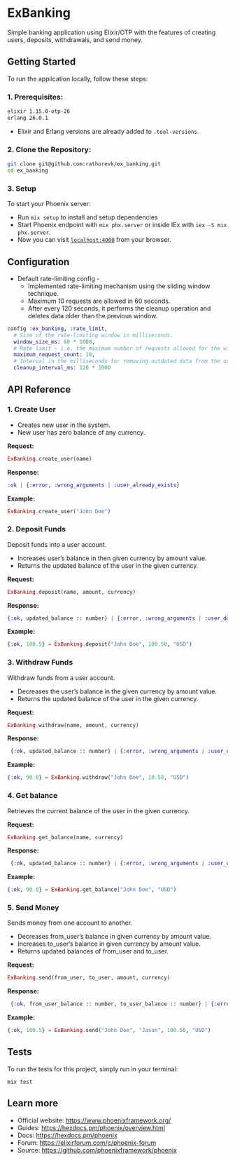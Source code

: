 # ExBanking
Simple banking application using Elixir/OTP with the features of creating users, deposits, withdrawals, and send money.

## Getting Started

To run the application locally, follow these steps:

### 1. Prerequisites:
   ```bash
   elixir 1.15.0-otp-26
   erlang 26.0.1
   ```
* Elixir and Erlang versions are already added to `.tool-versions`.

### 2. Clone the Repository:
   ```bash
   git clone git@github.com:rathorevk/ex_banking.git
   cd ex_banking
   ```
### 3. Setup
To start your Phoenix server:
-  Run `mix setup` to install and setup dependencies
-  Start Phoenix endpoint with `mix phx.server` or inside IEx with `iex -S mix phx.server`.
-  Now you can visit [`localhost:4000`](http://localhost:4000) from your browser.


## Configuration

- Default rate-limiting config  -
  - Implemented rate-limiting mechanism using the sliding window technique.
  - Maximum 10 requests are allowed in 60 seconds.
  - After every 120 seconds, it performs the cleanup operation and deletes data older than the previous window.

```elixir
config :ex_banking, :rate_limit,
  # Size of the rate-limiting window in milliseconds.
  window_size_ms: 60 * 1000,
  # Rate limit — i.e. the maximum number of requests allowed for the window.
  maximum_request_count: 10,
  # Interval in the milliseconds for removing outdated data from the usage table.
  cleanup_interval_ms: 120 * 1000
```


## API Reference

### 1. Create User
- Creates new user in the system.
- New user has zero balance of any currency.

**Request:**

```elixir
ExBanking.create_user(name)
```

**Response:**

```elixir
:ok | {:error, :wrong_arguments | :user_already_exists}
```

**Example:**
```elixir
ExBanking.create_user("John Doe")
```

### 2. Deposit Funds

Deposit funds into a user account.
- Increases user’s balance in then given currency by amount value.
- Returns the updated balance of the user in the given currency.

**Request:**

```elixir
ExBanking.deposit(name, amount, currency)
```

**Response:**

```elixir
{:ok, updated_balance :: number} | {:error, :wrong_arguments | :user_does_not_exist | :too_many_requests_to_user}
```

**Example:**
```elixir
{:ok, 100.5} = ExBanking.deposit("John Doe", 100.50, "USD")
```

### 3. Withdraw Funds

Withdraw funds from a user account.
- Decreases the user’s balance in the given currency by amount value.
- Returns the updated balance of the user in the given currency.

**Request:**

```elixir
ExBanking.withdraw(name, amount, currency)
```

**Response:**

```elixir
 {:ok, updated_balance :: number} | {:error, :wrong_arguments | :user_does_not_exist | :not_enough_money | :too_many_requests_to_user}
```

**Example:**
```elixir
{:ok, 90.0} = ExBanking.withdraw("John Doe", 10.50, "USD")
```

### 4. Get balance

Retrieves the current balance of the user in the given currency.

**Request:**

```elixir
ExBanking.get_balance(name, currency)
```

**Response:**

```elixir
 {:ok, updated_balance :: number} | {:error, :wrong_arguments | :user_does_not_exist | :too_many_requests_to_user}
```

**Example:**
```elixir
{:ok, 90.0} = ExBanking.get_balance("John Doe", "USD")
```

### 5. Send Money

Sends money from one account to another.
- Decreases from_user’s balance in given currency by amount value.
- Increases to_user’s balance in given currency by amount value.
- Returns updated balances of from_user and to_user.

**Request:**

```elixir
ExBanking.send(from_user, to_user, amount, currency)
```

**Response:**

```elixir
 {:ok, from_user_balance :: number, to_user_balance :: number} | {:error, :wrong_arguments | :not_enough_money | :sender_does_not_exist | :receiver_does_not_exist | :too_many_requests_to_sender | :too_many_requests_to_receiver}
```

**Example:**
```elixir
{:ok, 100.5} = ExBanking.send("John Doe", "Jason", 100.50, "USD")
```


## Tests

To run the tests for this project, simply run in your terminal:

```shell
mix test
```

## Learn more

  * Official website: https://www.phoenixframework.org/
  * Guides: https://hexdocs.pm/phoenix/overview.html
  * Docs: https://hexdocs.pm/phoenix
  * Forum: https://elixirforum.com/c/phoenix-forum
  * Source: https://github.com/phoenixframework/phoenix
